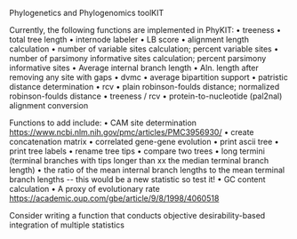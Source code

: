 Phylogenetics and Phylogenomics toolKIT

Currently, the following functions are implemented in PhyKIT:
• treeness
• total tree length
• internode labeler
• LB score
• alignment length calculation
• number of variable sites calculation; percent variable sites
• number of parsimony informative sites calculation; percent parsimony informative sites
• Average internal branch length
• Aln. length after removing any site with gaps
• dvmc
• average bipartition support
• patristic distance determination
• rcv
• plain robinson-foulds distance; normalized robinson-foulds distance
• treeness / rcv
• protein-to-nucleotide (pal2nal) alignment conversion

Functions to add include:
• CAM site determination https://www.ncbi.nlm.nih.gov/pmc/articles/PMC3956930/
• create concatenation matrix
• correlated gene-gene evolution
• print ascii tree
• print tree labels
• rename tree tips
• compare two trees
• long termini (terminal branches with tips longer than xx the median terminal branch length)
• the ratio of the mean internal branch lengths to the mean terminal branch lengths -- this would be a new statistic so test it!
• GC content calculation
• A proxy of evolutionary rate https://academic.oup.com/gbe/article/9/8/1998/4060518

Consider writing a function that conducts objective desirability-based integration of multiple statistics